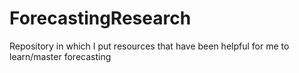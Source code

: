 # ForecastingResearch
Repository in which I put resources that have been helpful for me to learn/master forecasting

